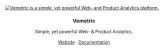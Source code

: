 <a href="https://vemetric.com">
  <img alt="Vemetric is a simple, yet powerful Web- and Product Analytics platform." src="https://github.com/user-attachments/assets/d860fe88-33bf-4baa-a263-cde2169d1bcd">
</a>

<h3 align="center">Vemetric</h3>
<p align="center">
  Simple, yet powerful Web- & Product Analytics.
  <br />
  <br />
  <a href="https://vemetric.com">Website</a>
  ·
  <a href="https://vemetric.com/docs">Documentation</a>
</p>
